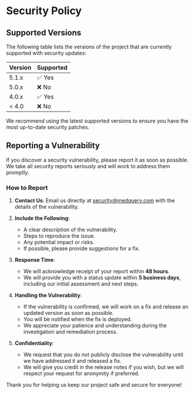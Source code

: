 # Security Policy

## Supported Versions

The following table lists the versions of the project that are currently supported with security updates:

| Version | Supported          |
| ------- | ------------------ |
| 5.1.x   | ✅ Yes             |
| 5.0.x   | ❌ No              |
| 4.0.x   | ✅ Yes             |
| < 4.0   | ❌ No              |

We recommend using the latest supported versions to ensure you have the most up-to-date security patches.

## Reporting a Vulnerability

If you discover a security vulnerability, please report it as soon as possible. We take all security reports seriously and will work to address them promptly.

### How to Report

1. **Contact Us**: Email us directly at [security@medquery.com](mailto:security@medquery.com) with the details of the vulnerability.
2. **Include the Following**:
   - A clear description of the vulnerability.
   - Steps to reproduce the issue.
   - Any potential impact or risks.
   - If possible, please provide suggestions for a fix.

3. **Response Time**: 
   - We will acknowledge receipt of your report within **48 hours**.
   - We will provide you with a status update within **5 business days**, including our initial assessment and next steps.

4. **Handling the Vulnerability**:
   - If the vulnerability is confirmed, we will work on a fix and release an updated version as soon as possible.
   - You will be notified when the fix is deployed.
   - We appreciate your patience and understanding during the investigation and remediation process.

5. **Confidentiality**: 
   - We request that you do not publicly disclose the vulnerability until we have addressed it and released a fix.
   - We will give you credit in the release notes if you wish, but we will respect your request for anonymity if preferred.

Thank you for helping us keep our project safe and secure for everyone!
